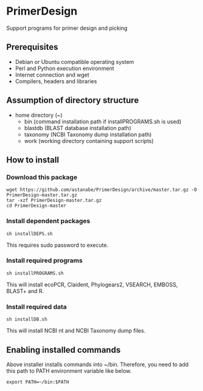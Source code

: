 # PrimerDesign
Support programs for primer design and picking
## Prerequisites
* Debian or Ubuntu compatible operating system
* Perl and Python execution environment
* Internet connection and wget
* Compilers, headers and libraries
## Assumption of directory structure
* home directory (~)
  * bin (command installation path if installPROGRAMS.sh is used)
  * blastdb (BLAST database installation path)
  * taxonomy (NCBI Taxonomy dump installation path)
  * work (working directory containing support scripts)
## How to install
### Download this package
```
wget https://github.com/astanabe/PrimerDesign/archive/master.tar.gz -O PrimerDesign-master.tar.gz
tar -xzf PrimerDesign-master.tar.gz
cd PrimerDesign-master
```
### Install dependent packages
```
sh installDEPS.sh
```
This requires sudo password to execute.
### Install required programs
```
sh installPROGRAMS.sh
```
This will install ecoPCR, Claident, Phylogears2, VSEARCH, EMBOSS, BLAST+ and R.
### Install required data
```
sh installDB.sh
```
This will install NCBI nt and NCBI Taxonomy dump files.
## Enabling installed commands
Above installer installs commands into ~/bin. Therefore, you need to add this path to PATH environment variable like below.
```
export PATH=~/bin:$PATH
```
